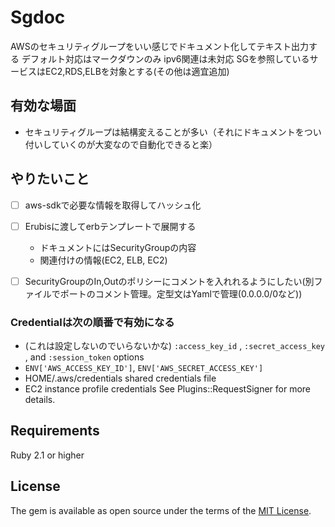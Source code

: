 # Sgdoc

AWSのセキュリティグループをいい感じでドキュメント化してテキスト出力する
デフォルト対応はマークダウンのみ
ipv6関連は未対応
SGを参照しているサービスはEC2,RDS,ELBを対象とする(その他は適宜追加)

## 有効な場面

- セキュリティグループは結構変えることが多い（それにドキュメントをつい付いしていくのが大変なので自動化できると楽）

## やりたいこと

- [ ] aws-sdkで必要な情報を取得してハッシュ化
- [ ] Erubisに渡してerbテンプレートで展開する
    - ドキュメントにはSecurityGroupの内容
    - 関連付けの情報(EC2, ELB, EC2)
- [ ] SecurityGroupのIn,Outのポリシーにコメントを入れれるようにしたい(別ファイルでポートのコメント管理。定型文はYamlで管理(0.0.0.0/0など))


### Credentialは次の順番で有効になる
- (これは設定しないのでいらないかな) `:access_key_id` , `:secret_access_key` , and `:session_token` options
- `ENV['AWS_ACCESS_KEY_ID']`, `ENV['AWS_SECRET_ACCESS_KEY']`
- HOME/.aws/credentials shared credentials file
- EC2 instance profile credentials See Plugins::RequestSigner for more details.

## Requirements

Ruby 2.1 or higher

## License

The gem is available as open source under the terms of the [MIT License](http://opensource.org/licenses/MIT).
